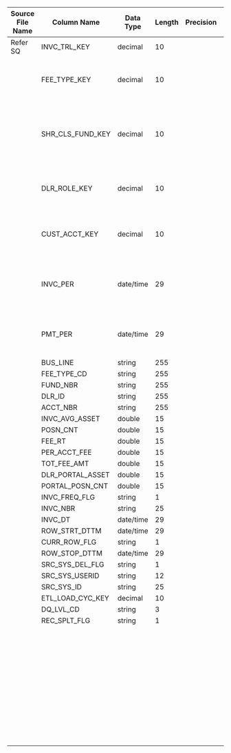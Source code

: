 |	Source File Name	|	Column Name	|	Data Type	|	Length	|	Precision	|	Nullable	|	PK	|	BK	|		|		|		|		|	Target Table Name	|	Column Name	|	Data Type	|	Length	|	Nullable	|	PK	|
|	---	|	---	|	---	|	---	|	---	|	---	|	---	|	---	|	---	|	---	|	---	|	---	|	---	|	---	|	---	|	---	|	---	|	---	|
|	Refer SQ	|	INVC_TRL_KEY	|	decimal	|	10	|		|		|		|	Seq Number	|		|		|	Insert only	|		|	DEALER_INVOICE_TRIAL	|	DLR_INVC_TRL_KEY	|	"number(p,s)"	|	10	|		|	Y	|
|		|	FEE_TYPE_KEY	|	decimal	|	10	|		|		|		|		|		|	:LKP.LKP_DEALER_ROLE_KEY(DLR_ID)<br><br>Table Name: HDM.DEALER<br>Condition: DLR_ID = DLR_ID_IN<br>Return Column: DLR_KEY	|		|		|	DEALER_INVOICE_TRIAL	|	DLR_KEY	|	"number(p,s)"	|	10	|		|	Y	|
|		|	SHR_CLS_FUND_KEY	|	decimal	|	10	|		|		|		|		|		|	":LKP.LKP_ACCT_KEY(ACCT_NBR, FUND_NBR)<br><br>Table Name: HDM.ACCOUNT<br>Condition: ACCT_NBR = ACCT_NBR_IN AND FUND_NBR = FUND_NBR_IN<br>Return Column:ACCT_KEY"	|		|		|	DEALER_INVOICE_TRIAL	|	ACCT_KEY	|	"number(p,s)"	|	10	|		|	Y	|
|		|	DLR_ROLE_KEY	|	decimal	|	10	|		|		|		|		|		|	:LKP.LKP_SHR_CLS_FUND_KEY(FUND_NBR)<br><br>Table Name: HDM.FUND<br>Condition: FUND_NBR = FUND_NBR_IN<br>Return Column:FUND_KEY	|		|		|	DEALER_INVOICE_TRIAL	|	FUND_KEY	|	"number(p,s)"	|	10	|		|	Y	|
|		|	CUST_ACCT_KEY	|	decimal	|	10	|		|		|		|		|		|	:LKP.LKP_DAY_KEY(INVC_PER)<br><br>Table Name: HDM.CALENDAR<br>Condition: CAL_DAY = CAL_DAY_IN<br>Return Column: DAY_KEY	|		|		|	DEALER_INVOICE_TRIAL	|	INVC_DAY_KEY	|	"number(p,s)"	|	10	|		|	Y	|
|		|	INVC_PER	|	date/time	|	29	|		|		|		|		|		|	:LKP.LKP_DKR_FEE_TYPE(FEE_TYPE_CD)<br><br>Table Name: HDM.DEALER_FEE_TYPE<br>Condition: DLR_FEE_TYPE_CD = DLR_FEE_TYPE_CD_IN<br>Return Column:DLR_FEE_TYPE_KEY	|		|		|	DEALER_INVOICE_TRIAL	|	DLR_FEE_TYPE_KEY	|	"number(p,s)"	|	10	|		|		|
|		|	PMT_PER	|	date/time	|	29	|		|		|		|		|		|	:LKP.LKP_DAY_KEY(PMT_PER)<br><br>Table Name: HDM.CALENDAR<br>Condition: CAL_DAY = CAL_DAY_IN<br>Return Column: DAY_KEY	|		|		|	DEALER_INVOICE_TRIAL	|	PMT_DAY_KEY	|	"number(p,s)"	|	10	|		|	Y	|
|		|	BUS_LINE	|	string	|	255	|		|		|		|	FEE_RT	|		|		|		|		|	DEALER_INVOICE_TRIAL	|	FEE_RT	|	number	|	15	|		|		|
|		|	FEE_TYPE_CD	|	string	|	255	|		|		|		|	TOT_FEE_AMT	|		|		|		|		|	DEALER_INVOICE_TRIAL	|	TOT_FEE_AMT	|	number	|	15	|		|		|
|		|	FUND_NBR	|	string	|	255	|		|		|		|	INVC_NBR	|		|		|		|		|	DEALER_INVOICE_TRIAL	|	INVC_NBR	|	varchar2	|	25	|		|		|
|		|	DLR_ID	|	string	|	255	|		|		|		|	INVC_DT	|		|		|		|		|	DEALER_INVOICE_TRIAL	|	INVC_DT	|	date	|	19	|		|		|
|		|	ACCT_NBR	|	string	|	255	|		|		|		|	BUS_LINE	|		|		|		|		|	DEALER_INVOICE_TRIAL	|	BUS_LINE	|	varchar2	|	255	|		|		|
|		|	INVC_AVG_ASSET	|	double	|	15	|		|		|		|	INVC_AVG_ASSET	|		|		|		|		|	DEALER_INVOICE_TRIAL	|	INVC_AVG_ASSET	|	number	|	15	|		|		|
|		|	POSN_CNT	|	double	|	15	|		|		|		|	POSN_CNT	|		|		|		|		|	DEALER_INVOICE_TRIAL	|	POSN_CNT	|	number	|	15	|		|		|
|		|	FEE_RT	|	double	|	15	|		|		|		|	PER_ACCT_FEE	|		|		|		|		|	DEALER_INVOICE_TRIAL	|	PER_ACCT_FEE	|	number	|	15	|		|		|
|		|	PER_ACCT_FEE	|	double	|	15	|		|		|		|	DLR_PORTAL_ASSET	|		|		|		|		|	DEALER_INVOICE_TRIAL	|	DLR_PORTAL_ASSET	|	number	|	15	|		|		|
|		|	TOT_FEE_AMT	|	double	|	15	|		|		|		|	PORTAL_POSN_CNT	|		|		|		|		|	DEALER_INVOICE_TRIAL	|	PORTAL_POSN_CNT	|	number	|	15	|		|		|
|		|	DLR_PORTAL_ASSET	|	double	|	15	|		|		|		|	INVC_FREQ_FLG	|		|		|		|		|	DEALER_INVOICE_TRIAL	|	INVC_FREQ_FLG	|	varchar2	|	1	|		|		|
|		|	PORTAL_POSN_CNT	|	double	|	15	|		|		|		|	REC_SPLT_FLG	|		|		|		|		|	DEALER_INVOICE_TRIAL	|	REC_SPLT_FLG	|	varchar2	|	1	|		|		|
|		|	INVC_FREQ_FLG	|	string	|	1	|		|		|		|		|		|		|		|		|	DEALER_INVOICE_TRIAL	|	DLR_CAT	|	varchar2	|	255	|		|		|
|		|	INVC_NBR	|	string	|	25	|		|		|		|		|	Y'	|		|		|		|	DEALER_INVOICE_TRIAL	|	CURR_ROW_FLG	|	varchar2	|	1	|		|		|
|		|	INVC_DT	|	date/time	|	29	|		|		|		|		|	SYSDATE	|		|		|		|	DEALER_INVOICE_TRIAL	|	ROW_STRT_DTTM	|	date	|	19	|		|		|
|		|	ROW_STRT_DTTM	|	date/time	|	29	|		|		|		|		|		|		|		|		|	DEALER_INVOICE_TRIAL	|	ROW_STOP_DTTM	|	date	|	19	|		|		|
|		|	CURR_ROW_FLG	|	string	|	1	|		|		|		|		|		|		|		|		|	DEALER_INVOICE_TRIAL	|	ETL_LOAD_CYC_KEY	|	"number(p,s)"	|	10	|		|		|
|		|	ROW_STOP_DTTM	|	date/time	|	29	|		|		|		|		|		|		|		|		|	DEALER_INVOICE_TRIAL	|	SRC_SYS_ID	|	number	|	15	|		|		|
|		|	SRC_SYS_DEL_FLG	|	string	|	1	|		|		|		|		|		|		|		|		|		|		|		|		|		|		|
|		|	SRC_SYS_USERID	|	string	|	12	|		|		|		|		|		|		|		|		|		|		|		|		|		|		|
|		|	SRC_SYS_ID	|	string	|	25	|		|		|		|		|		|		|		|		|		|		|		|		|		|		|
|		|	ETL_LOAD_CYC_KEY	|	decimal	|	10	|		|		|		|		|		|		|		|		|		|		|		|		|		|		|
|		|	DQ_LVL_CD	|	string	|	3	|		|		|		|		|		|		|		|		|		|		|		|		|		|		|
|		|	REC_SPLT_FLG	|	string	|	1	|		|		|		|		|		|		|		|		|		|		|		|		|		|		|
|		|		|		|		|		|		|		|		|		|		|		|		|		|		|		|		|		|		|
|		|		|		|		|		|		|		|		|		|		|		|		|		|		|		|		|		|		|
|		|		|		|		|		|		|		|		|		|		|		|		|		|		|		|		|		|		|
|		|		|		|		|		|		|		|		|		|		|		|		|		|		|		|		|		|		|
|		|		|		|		|		|		|		|		|		|		|		|		|		|		|		|		|		|		|
|		|		|		|		|		|		|		|		|		|		|		|		|		|		|		|		|		|		|
|		|		|		|		|		|		|		|		|		|		|		|		|		|		|		|		|		|		|
|		|		|		|		|		|		|		|		|		|		|		|		|		|		|		|		|		|		|
|		|		|		|		|		|		|		|		|		|		|		|		|		|		|		|		|		|		|
|		|		|		|		|		|		|		|		|		|		|		|		|		|		|		|		|		|		|
|		|		|		|		|		|		|		|		|		|		|		|		|		|		|		|		|		|		|
|		|		|		|		|		|		|		|		|		|		|		|		|		|		|		|		|		|		|
|		|		|		|		|		|		|		|		|		|		|		|		|		|		|		|		|		|		|
|		|		|		|		|		|		|		|		|		|		|		|		|		|		|		|		|		|		|
|		|		|		|		|		|		|		|		|		|		|		|		|		|		|		|		|		|		|
|		|		|		|		|		|		|		|		|		|		|		|		|		|		|		|		|		|		|
|		|		|		|		|		|		|		|		|		|		|		|		|		|		|		|		|		|		|
|		|		|		|		|		|		|		|		|		|		|		|		|		|		|		|		|		|		|
|		|		|		|		|		|		|		|		|		|		|		|		|		|		|		|		|		|		|
|		|		|		|		|		|		|		|		|		|		|		|		|		|		|		|		|		|		|
|		|		|		|		|		|		|		|		|		|		|		|		|		|		|		|		|		|		|
|		|		|		|		|		|		|		|		|		|		|		|		|		|		|		|		|		|		|
|		|		|		|		|		|		|		|		|		|		|		|		|		|		|		|		|		|		|
|		|		|		|		|		|		|		|		|		|		|		|		|		|		|		|		|		|		|
|		|		|		|		|		|		|		|		|		|		|		|		|		|		|		|		|		|		|
|		|		|		|		|		|		|		|		|		|		|		|		|		|		|		|		|		|		|
|		|		|		|		|		|		|		|		|		|		|		|		|		|		|		|		|		|		|
|		|		|		|		|		|		|		|		|		|		|		|		|		|		|		|		|		|		|
|		|		|		|		|		|		|		|		|		|		|		|		|		|		|		|		|		|		|
|		|		|		|		|		|		|		|		|		|		|		|		|		|		|		|		|		|		|
|		|		|		|		|		|		|		|		|		|		|		|		|		|		|		|		|		|		|
|		|		|		|		|		|		|		|		|		|		|		|		|		|		|		|		|		|		|
|		|		|		|		|		|		|		|		|		|		|		|		|		|		|		|		|		|		|
|		|		|		|		|		|		|		|		|		|		|		|		|		|		|		|		|		|		|
|		|		|		|		|		|		|		|		|		|		|		|		|		|		|		|		|		|		|
|		|		|		|		|		|		|		|		|		|		|		|		|		|		|		|		|		|		|
|		|		|		|		|		|		|		|		|		|		|		|		|		|		|		|		|		|		|
|		|		|		|		|		|		|		|		|		|		|		|		|		|		|		|		|		|		|
|		|		|		|		|		|		|		|		|		|		|		|		|		|		|		|		|		|		|
|		|		|		|		|		|		|		|		|		|		|		|		|		|		|		|		|		|		|
|		|		|		|		|		|		|		|		|		|		|		|		|		|		|		|		|		|		|
|		|		|		|		|		|		|		|		|		|		|		|		|		|		|		|		|		|		|
|		|		|		|		|		|		|		|		|		|		|		|		|		|		|		|		|		|		|
|		|		|		|		|		|		|		|		|		|		|		|		|		|		|		|		|		|		|
|		|		|		|		|		|		|		|		|		|		|		|		|		|		|		|		|		|		|
|		|		|		|		|		|		|		|		|		|		|		|		|		|		|		|		|		|		|
